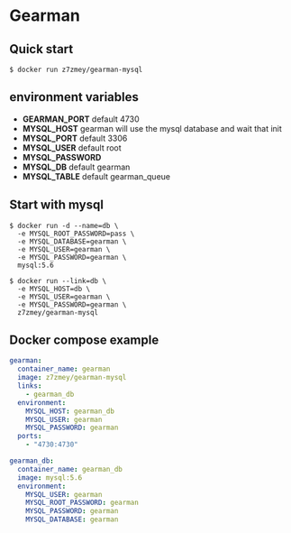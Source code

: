 # Gearman
## Quick start

```
$ docker run z7zmey/gearman-mysql
```

## environment variables
- **GEARMAN_PORT** default 4730
- **MYSQL_HOST** gearman will use the mysql database and wait that init
- **MYSQL_PORT** default 3306
- **MYSQL_USER** default root
- **MYSQL_PASSWORD**
- **MYSQL_DB** default gearman
- **MYSQL_TABLE** default gearman_queue

## Start with mysql

```
$ docker run -d --name=db \
  -e MYSQL_ROOT_PASSWORD=pass \
  -e MYSQL_DATABASE=gearman \
  -e MYSQL_USER=gearman \
  -e MYSQL_PASSWORD=gearman \
  mysql:5.6

$ docker run --link=db \
  -e MYSQL_HOST=db \
  -e MYSQL_USER=gearman \
  -e MYSQL_PASSWORD=gearman \
  z7zmey/gearman-mysql
```

## Docker compose example

```YAML
gearman:
  container_name: gearman
  image: z7zmey/gearman-mysql
  links:
    - gearman_db
  environment:
    MYSQL_HOST: gearman_db
    MYSQL_USER: gearman
    MYSQL_PASSWORD: gearman
  ports:
    - "4730:4730"

gearman_db:
  container_name: gearman_db
  image: mysql:5.6
  environment:
    MYSQL_USER: gearman
    MYSQL_ROOT_PASSWORD: gearman
    MYSQL_PASSWORD: gearman
    MYSQL_DATABASE: gearman
```
